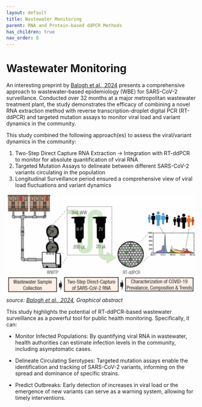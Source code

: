 ```yaml
---
layout: default
title: Wastewater Monitoring
parent: RNA and Protein-based ddPCR Methods
has_children: true
nav_order: 8
---
```


# Wastewater Monitoring


An interesting preprint by [Balogh et al., 2024](https://www.medrxiv.org/content/10.1101/2024.08.21.24311866v1) presents a comprehensive approach to wastewater-based epidemiology (WBE) for SARS-CoV-2 surveillance. Conducted over 32 months at a major metropolitan wastewater treatment plant, the study demonstrates the efficacy of combining a novel RNA extraction method with reverse transcription-droplet digital PCR (RT-ddPCR) and targeted mutation assays to monitor viral load and variant dynamics in the community.

This study combined the following approach(es) to assess the viral/variant dynamics in the community:

1. Two-Step Direct Capture RNA Extraction -> Integration with RT-ddPCR to monitor for absolute quantification of viral RNA
2. Targeted Mutation Assays to delineate between different SARS-CoV-2 variants circulating in the population
3. Longitudinal Surveillance period ensured a comprehensive view of viral load fluctuations and variant dynamics

![F1.large.jpg](Wastewater%20Monitoring/F1.large.jpg)\
*source: [Balogh et al., 2024](https://www.medrxiv.org/content/10.1101/2024.08.21.24311866v1), Graphical abstract*

This study highlights the potential of RT-ddPCR-based wastewater surveillance as a powerful tool for public health monitoring. Specifically, it can:

  - Monitor Infected Populations: By quantifying viral RNA in wastewater, health authorities can estimate infection levels in the community, including asymptomatic cases.

  - Delineate Circulating Serotypes: Targeted mutation assays enable the identification and tracking of SARS-CoV-2 variants, informing on the spread and dominance of specific strains.

  - Predict Outbreaks: Early detection of increases in viral load or the emergence of new variants can serve as a warning system, allowing for timely interventions.
